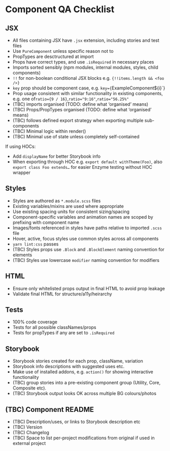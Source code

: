 # Component QA Checklist

## JSX

- All files containing JSX have `.jsx` extension, including stories and test files
- Use `PureComponent` unless specific reason not to
- PropTypes are desctructured at import
- Props have correct types, and use `.isRequired` in necessary places
- Imports sorted sensibly (npm modules, internal modules, styles, child components)
- `!!` for non-boolean conditional JSX blocks e.g. `{!!items.length && <foo />}`
- `key` prop should be component case, e.g. `key={`ExampleComponent\${i}`}
- Prop usage consistent with similar functionality in existing components, e.g. one of`ratio={9 / 16}`,`ratio="9:16"`,`ratio="56.25%"`
- (TBC) imports organised (TODO: define what ‘organised’ means)
- (TBC) Props/PropTypes organised (TODO: define what ‘organised’ means)
- (TBC) follows defined export strategy when exporting multiple sub-components
- (TBC) Minimal logic within render()
- (TBC) Minimal use of state unless completely self-contained

If using HOCs:

- Add `displayName` for better Storybook info
- When exporting through HOC e.g. `export default withTheme(Foo)`, also `export class Foo extends…` for easier Enzyme testing without HOC wrapper

## Styles

- Styles are authored as `*.module.scss` files
- Existing variables/mixins are used where appropriate
- Use existing spacing units for consistent sizing/spacing
- Component-specific variables and animation names are scoped by prefixing with component name
- Images/fonts referenced in styles have paths relative to imported `.scss` file
- Hover, active, focus styles use common styles across all components
- `yarn lint:css` passes
- (TBC) Styles props use `.Block` and `.BlockElement` naming convention for elements
- (TBC) Styles use lowercase `modifier` naming convention for modifiers

## HTML

- Ensure only whitelisted props output in final HTML to avoid prop leakage
- Validate final HTML for structure/a11y/heirarchy

## Tests

- 100% code coverage
- Tests for all possible classNames/props
- Tests for propTypes if any are set to `.isRequired`

## Storybook

- Storybook stories created for each prop, className, variation
- Storybook info descriptions with suggested uses etc.
- Make use of installed addons, e.g. `action()` for showing interactive functionality
- (TBC) group stories into a pre-existing component group (Utility, Core, Composite etc).
- (TBC) Storybook output looks OK across multiple BG colours/photos

## (TBC) Component README

- (TBC) Description/uses, or links to Storybook description etc
- (TBC) Version
- (TBC) Changelog
- (TBC) Space to list per-project modifications from original if used in external project

